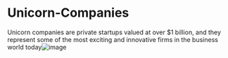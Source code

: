 # Unicorn-Companies
Unicorn companies are private startups valued at over $1 billion, and they represent some of the most exciting and innovative firms in the business world today![image](https://github.com/Print-Olowo/Unicorn-Companies/assets/134532248/7da25401-238e-4343-84f7-952c5a17086f)
